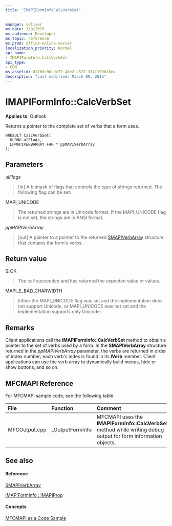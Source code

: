 ```yaml
---
title: "IMAPIFormInfoCalcVerbSet"
 
 
manager: soliver
ms.date: 3/9/2015
ms.audience: Developer
ms.topic: reference
ms.prod: office-online-server
localization_priority: Normal
api_name:
- IMAPIFormInfo.CalcVerbSet
api_type:
- COM
ms.assetid: 0170dc9d-dc72-48e2-a522-374f199b18ea
description: "Last modified: March 09, 2015"
---
```


# IMAPIFormInfo::CalcVerbSet

  
  
**Applies to**: Outlook 
  
Returns a pointer to the complete set of verbs that a form uses.
  
```
HRESULT CalcVerbSet(
  ULONG ulFlags,
  LPMAPIVERBARRAY FAR * ppMAPIVerbArray
);
```

## Parameters

 _ulFlags_
  
> [in] A bitmask of flags that controls the type of strings returned. The following flag can be set:
    
MAPI_UNICODE 
  
> The returned strings are in Unicode format. If the MAPI_UNICODE flag is not set, the strings are in ANSI format.
    
 _ppMAPIVerbArray_
  
> [out] A pointer to a pointer to the returned [SMAPIVerbArray](smapiverbarray.md) structure that contains the form's verbs. 
    
## Return value

S_OK 
  
> The call succeeded and has returned the expected value or values.
    
MAPI_E_BAD_CHARWIDTH 
  
> Either the MAPI_UNICODE flag was set and the implementation does not support Unicode, or MAPI_UNICODE was not set and the implementation supports only Unicode.
    
## Remarks

Client applications call the **IMAPIFormInfo::CalcVerbSet** method to obtain a pointer to the set of verbs used by a form. In the **SMAPIVerbArray** structure returned in the  _ppMAPIVerbArray_ parameter, the verbs are returned in order of index number; each verb's index is found in its **lVerb** member. Client applications can use the verb array to dynamically build menus, hide or show buttons, and so on. 
  
## MFCMAPI Reference

For MFCMAPI sample code, see the following table.
  
|**File**|**Function**|**Comment**|
|:-----|:-----|:-----|
|MFCOutput.cpp  <br/> |_OutputFormInfo  <br/> |MFCMAPI uses the **IMAPIFormInfo::CalcVerbSet** method while writing debug output for form information objects.  <br/> |
   
## See also

#### Reference

[SMAPIVerbArray](smapiverbarray.md)
  
[IMAPIFormInfo : IMAPIProp](imapiforminfoimapiprop.md)
#### Concepts

[MFCMAPI as a Code Sample](mfcmapi-as-a-code-sample.md)

